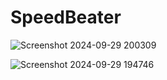 # SpeedBeater

![Screenshot 2024-09-29 200309](https://github.com/user-attachments/assets/0e16b6c9-9382-462f-83d8-19dc5b5c728c)

![Screenshot 2024-09-29 194746](https://github.com/user-attachments/assets/52460fd7-dc31-4326-810f-09e6e75c3665)
